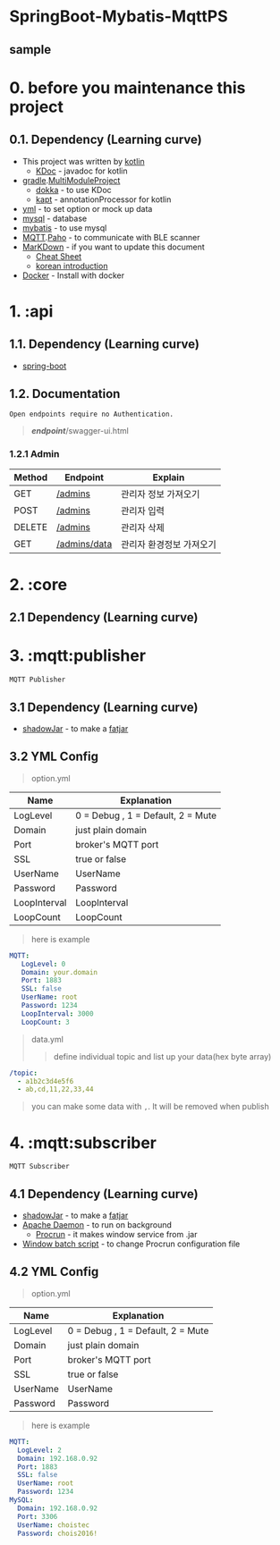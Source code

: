 SpringBoot-Mybatis-MqttPS
=========================
sample
------------
# 0. before you maintenance this project

## 0.1. Dependency (Learning curve)
* This project was written by [kotlin](https://kotlinlang.org/)
    - [KDoc](https://kotlinlang.org/docs/reference/kotlin-doc.html) - javadoc for kotlin
* [gradle](https://gradle.org/).[MultiModuleProject](https://guides.gradle.org/creating-multi-project-builds/)
    - [dokka](https://github.com/Kotlin/dokka) - to use KDoc
    - [kapt](http://kotlinlang.org/docs/reference/kapt.html) - annotationProcessor for kotlin
* [yml](http://yaml.org/) - to set option or mock up data
* [mysql](https://www.mysql.com/) - database
* [mybatis](http://www.mybatis.org/mybatis-3/) - to use mysql
* [MQTT](http://mqtt.org/).[Paho](https://www.eclipse.org/paho/) - to communicate with BLE scanner
* [MarKDown](https://www.markdownguide.org/getting-started) - if you want to update this document
    - [Cheat Sheet](https://github.com/adam-p/markdown-here/wiki/Markdown-Cheatsheet)
    - [korean introduction](https://gist.github.com/ihoneymon/652be052a0727ad59601)
* [Docker](https://www.docker.com/) - Install with docker

# 1. :api

## 1.1. Dependency (Learning curve)

* [spring-boot](https://spring.io/projects/spring-boot)

## 1.2. Documentation

    Open endpoints require no Authentication.

> ***endpoint***/swagger-ui.html

### 1.2.1 Admin

Method|Endpoint|Explain
---|---|---
GET|[/admins](docs/admins/get.md)|관리자 정보 가져오기
POST|[/admins](docs/admins/post.md)|관리자 입력
DELETE|[/admins](docs/admins/delete.md)|관리자 삭제
GET|[/admins/data](docs/admins/data/get.md)|관리자 환경정보 가져오기

# 2. :core
    
## 2.1 Dependency (Learning curve)

# 3. :mqtt:publisher

    MQTT Publisher
    
## 3.1 Dependency (Learning curve)

* [shadowJar](https://github.com/johnrengelman/shadow) - to make a [fatjar](https://stackoverflow.com/questions/19150811/what-is-a-fat-jar)

## 3.2 YML Config

> option.yml

Name           |Explanation
---          |---
LogLevel       |0 = Debug , 1 = Default, 2 = Mute
Domain         |just plain domain
Port           |broker's MQTT port
SSL            |true or false
UserName       |UserName
Password       |Password
LoopInterval   |LoopInterval
LoopCount      |LoopCount

> here is example

```YAML
MQTT:
   LogLevel: 0
   Domain: your.domain
   Port: 1883
   SSL: false
   UserName: root
   Password: 1234
   LoopInterval: 3000
   LoopCount: 3
```

> data.yml 
>   > define individual topic and list up your data(hex byte array)
```YAML
/topic:
  - a1b2c3d4e5f6
  - ab,cd,11,22,33,44
```
> you can make some data with `,`. It will be removed when publish 
# 4. :mqtt:subscriber

    MQTT Subscriber
    
## 4.1 Dependency (Learning curve)

* [shadowJar](https://github.com/johnrengelman/shadow) - to make a [fatjar](https://stackoverflow.com/questions/19150811/what-is-a-fat-jar)
* [Apache Daemon](https://commons.apache.org/proper/commons-daemon/) - to run on background
    - [Procrun](https://commons.apache.org/proper/commons-daemon/procrun.html) - it makes window service from .jar
* [Window batch script](https://www.lesstif.com/pages/viewpage.action?pageId=17105830) - to change Procrun configuration file

## 4.2 YML Config

> option.yml

Name           |Explanation
---          |---
LogLevel       |0 = Debug , 1 = Default, 2 = Mute
Domain         |just plain domain
Port           |broker's MQTT port
SSL            |true or false
UserName       |UserName
Password       |Password

> here is example

```YAML
MQTT:
  LogLevel: 2
  Domain: 192.168.0.92
  Port: 1883
  SSL: false
  UserName: root
  Password: 1234
MySQL:
  Domain: 192.168.0.92
  Port: 3306
  UserName: choistec
  Password: chois2016!
```